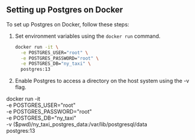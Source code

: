 ## Setting up Postgres on Docker

To set up Postgres on Docker, follow these steps:

1. Set environment variables using the `docker run` command.
   ```bash
   docker run -it \
     -e POSTGRES_USER="root" \
     -e POSTGRES_PASSWORD="root" \
     -e POSTGRES_DB="ny_taxi" \
     postgres:13
2. Enable Postgres to access a directory on the host system using the -v flag.

docker run -it \
  -e POSTGRES_USER="root" \
  -e POSTGRES_PASSWORD="root" \
  -e POSTGRES_DB="ny_taxi" \
  -v ($pwd)/ny_taxi_postgres_data:/var/lib/postgresql/data \
  postgres:13
